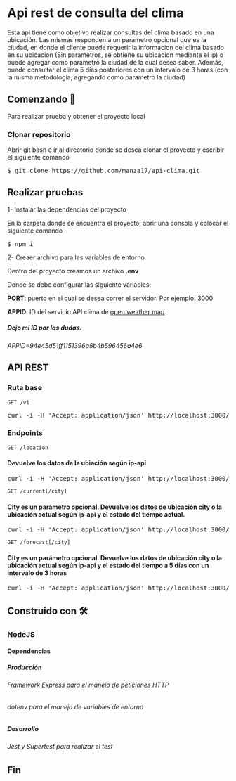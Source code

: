 # Api rest de consulta del clima

Esta api tiene como objetivo realizar consultas del clima basado en una ubicación.
Las mismas responden a un parametro opcional que es la ciudad, en donde el cliente puede requerir la informacion del clima basado en su ubicacion (Sin parametros, se obtiene su ubicacion mediante el ip) o puede agregar como parametro la ciudad de la cual desea saber. Además, puede consultar el clima 5 días posteriores con un intervalo de 3 horas (con la misma metodologia, agregando como parametro la ciudad)

## Comenzando 🚀

Para realizar prueba y obtener el proyecto local

### Clonar repositorio

Abrir git bash e ir al directorio donde se desea clonar el proyecto y escribir el siguiente comando

<pre>$ git clone https://github.com/manza17/api-clima.git</pre>

## Realizar pruebas

1- Instalar las dependencias del proyecto

 En la carpeta donde se encuentra el proyecto, abrir una consola y colocar el siguiente comando
 <pre>$ npm i </pre>
 
2- Creaer archivo para las variables de entorno.    


  Dentro del proyecto creamos un archivo **.env**
  
  
  Donde se debe configurar las siguiente variables:
  
  
  **PORT**: puerto en el cual se desea correr el servidor. Por ejemplo: 3000
  
  
  **APPID**: ID del servicio API clima de [open weather map](https://openweathermap.org/api)
  
  ##### Dejo mi ID por las dudas.
  *APPID=94e45d51ff1151396a8b4b596456a4e6* 
  
## API REST

### Ruta base

`GET /v1`

<pre>curl -i -H 'Accept: application/json' http://localhost:3000/v1 </pre>

### Endpoints

`GET /location`

#### Devuelve los datos de la ubiación según ip-api

<pre>curl -i -H 'Accept: application/json' http://localhost:3000/location </pre>

`GET /current[/city]`

#### City es un parámetro opcional. Devuelve los datos de ubicación city o la ubicación actual según ip-api y el estado del tiempo actual.

<pre>curl -i -H 'Accept: application/json' http://localhost:3000/current o http://localhost:3000/current/chascomus </pre>

`GET /forecast[/city]`

#### City es un parámetro opcional. Devuelve los datos de ubicación city o la ubicación actual según ip-api y el estado del tiempo a 5 días con un intervalo de 3 horas

<pre>curl -i -H 'Accept: application/json' http://localhost:3000/forecast o http://localhost:3000/forecast/barcelona </pre>

## Construido con 🛠️

### NodeJS 

#### Dependencias

##### Producción

###### Framework Express para el manejo de peticiones HTTP
###### dotenv para el manejo de variables de entorno

##### Desarrollo

###### Jest y Supertest para realizar el test

## Fin

